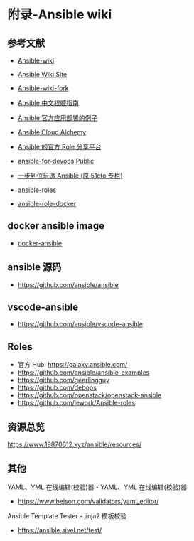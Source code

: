 # 附录-Ansible wiki

## 参考文献

- [Ansible-wiki](https://ansible.leops.cn/)
- [Ansible Wiki Site](https://github.com/leops-china/ansible-wiki/)
- [Ansible-wiki-fork](https://www.19870612.xyz/ansible/)

- [Ansible 中文权威指南](http://www.ansible.com.cn/index.html)
- [Ansible 官方应用部署的例子](https://github.com/ansible/ansible-examples)
- [Ansible Cloud Alchemy](https://github.com/cloudalchemy)
- [Ansible 的官方 Role 分享平台](https://galaxy.ansible.com/)
- [ansible-for-devops Public](https://github.com/geerlingguy/ansible-for-devops)

- [一步到位玩透 Ansible (原 51cto 专栏)](https://www.junmajinlong.com/ansible/index/)
- [ansible-roles](https://github.com/wezlogin/ansible-roles.git)
- [ansible-role-docker](https://github.com/geerlingguy/ansible-role-docker)

## docker ansible image

- [docker-ansible](https://github.com/William-Yeh/docker-ansible.git)

## ansible 源码

- https://github.com/ansible/ansible

## vscode-ansible

- https://github.com/ansible/vscode-ansible

## Roles

- 官方 Hub: https://galaxy.ansible.com/
- https://github.com/ansible/ansible-examples
- https://github.com/geerlingguy
- https://github.com/debops
- https://github.com/openstack/openstack-ansible
- https://github.com/lework/Ansible-roles

## 资源总览

https://www.19870612.xyz/ansible/resources/

## 其他

YAML、YML 在线编辑(校验)器 - YAML、YML 在线编辑(校验)器

- https://www.bejson.com/validators/yaml_editor/

Ansible Template Tester - jinja2 模板校验

- https://ansible.sivel.net/test/
